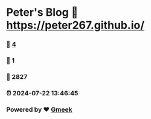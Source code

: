 # Peter's Blog :link: https://peter267.github.io/ 
### :page_facing_up: [4](https://peter267.github.io//tag.html) 
### :speech_balloon: 1 
### :hibiscus: 2827 
### :alarm_clock: 2024-07-22 13:46:45 
### Powered by :heart: [Gmeek](https://github.com/Meekdai/Gmeek)

